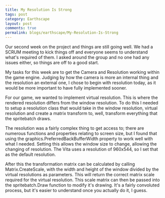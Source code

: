 ```yaml
---
title: My Resolution Is Strong
tags: post
category: Earthscape
layout: post
comments: true
permalink: blogs/earthscape/My-Resolution-Is-Strong
---
```


Our second week on the project and things are still going well. We had a SCRUM meeting to kick things off and everyone seems to understand what's required of them. I asked around the group and no one had any issues either, so things are off to a good start.

My tasks for this week are to get the Camera and Resolution working within the game engine. Judging by how the camera is more an internal thing and the resolution an external one, I chose to begin with resolution today, as it would be more important to have fully implemented sooner.

For our game, we wanted to implement virtual resolution. This is where the rendered resolution differs from the window resolution. To do this I needed to setup a resolution class that would take in the window resolution, virtual resolution and create a matrix transform to, well, transform everything that the spritebatch draws.

The resolution was a fairly complex thing to get access to; there are numerous functions and properties relating to screen size, but I found that using the graphics.PreferredBackBufferWidth property to work well with what I needed. Setting this allows the window size to change, allowing the changing of resolution. The Vita uses a resolution of 960x544, so I set that as the default resolution.

After this the transformation matrix can be calculated by calling Matrix.CreateScale, with the width and height of the window divided by the virtual resolutions as parameters. This will return the correct matrix scale required for the virtual resolution. This scale matrix can then be passed into the spritebatch.Draw function to modify it's drawing. It's a fairly convoluted process, but it's easier to understand once you actually do it, I guess.